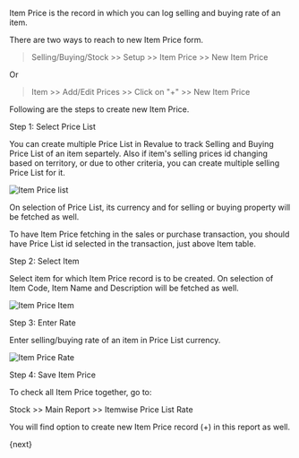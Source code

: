 Item Price is the record in which you can log selling and buying rate of an item.

There are two ways to reach to new Item Price form.

> Selling/Buying/Stock >> Setup >> Item Price >> New Item Price

Or

> Item >> Add/Edit Prices >> Click on "+"  >> New Item Price

Following are the steps to create new Item Price.

Step 1: Select Price List

You can create multiple Price List in Revalue to track Selling and Buying Price List of an item separtely. Also if item's selling prices id changing based on territory, or due to other criteria, you can create multiple selling Price List for it.

![Item Price list]({{docs_base_url}}/assets/old_images/erpnext/item-price-list.png)

On selection of Price List, its currency and for selling or buying property will be fetched as well.

To have Item Price fetching in the sales or purchase transaction, you should have Price List id selected in the transaction, just above Item table.

Step 2: Select Item

Select item for which Item Price record is to be created. On selection of Item Code, Item Name and Description will be fetched as well.

![Item Price Item]({{docs_base_url}}/assets/old_images/erpnext/item-price-item.png)

Step 3: Enter Rate

Enter selling/buying rate of an item in Price List currency.

![Item Price Rate]({{docs_base_url}}/assets/old_images/erpnext/item-price-rate.png)

Step 4: Save Item Price

To check all Item Price together, go to:

Stock >> Main Report >> Itemwise Price List Rate

You will find option to create new Item Price record (+) in this report as well.

{next}
